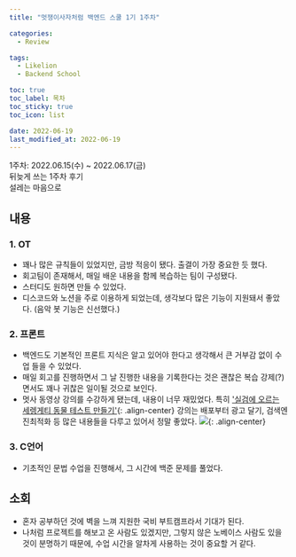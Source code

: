 ```yaml
---
title: "멋쟁이사자처럼 백엔드 스쿨 1기 1주차"

categories:
  - Review

tags:
  - Likelion
  - Backend School

toc: true
toc_label: 목차
toc_sticky: true
toc_icon: list

date: 2022-06-19
last_modified_at: 2022-06-19
---
```


1주차: 2022.06.15(수) ~ 2022.06.17(금)  
뒤늦게 쓰는 1주차 후기  
설레는 마음으로

## 내용

### 1. OT

- 꽤나 많은 규칙들이 있었지만, 금방 적응이 됐다. 출결이 가장 중요한 듯 했다.
- 회고팀이 존재해서, 매일 배운 내용을 함께 복습하는 팀이 구성됐다.
- 스터디도 원하면 만들 수 있었다.
- 디스코드와 노션을 주로 이용하게 되었는데, 생각보다 많은 기능이 지원돼서 좋았다. (음악 봇 기능은 신선했다.)

### 2. 프론트

- 백엔드도 기본적인 프론트 지식은 알고 있어야 한다고 생각해서 큰 거부감 없이 수업 들을 수 있었다.
- 매일 회고를 진행하면서 그 날 진행한 내용을 기록한다는 것은 괜찮은 복습 강제(?)면서도 꽤나 귀찮은 일이될 것으로 보인다.
- 멋사 동영상 강의를 수강하게 됐는데, 내용이 너무 재밌었다. 특히 ['실검에 오르는 세렝게티 동물 테스트 만들기'](https://projectlion.io/courses/technology/mbti){: .align-center} 강의는 배포부터 광고 달기, 검색엔진최적화 등 많은 내용들을 다루고 있어서 정말 좋았다.
  ![](https://velog.velcdn.com/images/beatoncheeze/post/d7e4a265-4305-430c-8799-7ac2cfd47c38/image.png){: .align-center}

### 3. C언어

- 기초적인 문법 수업을 진행해서, 그 시간에 백준 문제를 풀었다.

## 소회

- 혼자 공부하던 것에 벽을 느껴 지원한 국비 부트캠프라서 기대가 된다.
- 나처럼 프로젝트를 해보고 온 사람도 있겠지만, 그렇지 않은 노베이스 사람도 있을 것이 분명하기 때문에, 수업 시간을 알차게 사용하는 것이 중요할 거 같다.
